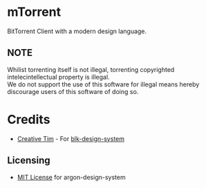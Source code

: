 # mTorrent
BitTorrent Client with a modern design language.

## NOTE
Whilist torrenting itself is not illegal, torrenting copyrighted intelecintellectual property is illegal. </br>
We do not support the use of this software for illegal means hereby discourage users of this software of doing so.

# Credits
* [Creative Tim](https://github.com/creativetimofficial) - For [blk-design-system](https://github.com/creativetimofficial/blk-design-system)

## Licensing
* [MIT License](https://github.com/ZhongDev/mTorrent/blob/master/view/LICENSE) for argon-design-system